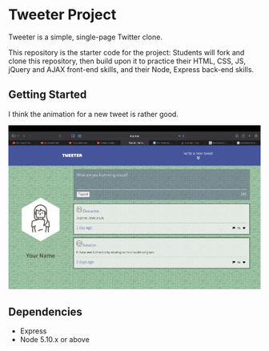 # Tweeter Project

Tweeter is a simple, single-page Twitter clone.

This repository is the starter code for the project: Students will fork and clone this repository, then build upon it to practice their HTML, CSS, JS, jQuery and AJAX front-end skills, and their Node, Express back-end skills.

## Getting Started

I think the animation for a new tweet is rather good.

!["urls page, the short urls are links"](https://github.com/harry-th/tweeter/blob/f40a1bbe36d46fbc84b7db8c7a2ae0a8333fe0d9/docs/Screen%20Shot%202022-10-13%20at%209.55.02%20PM.png?raw=true)

## Dependencies

- Express
- Node 5.10.x or above
